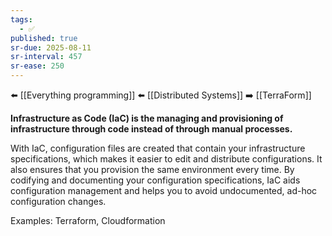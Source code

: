 ```yaml
---
tags:
  - ✅
published: true
sr-due: 2025-08-11
sr-interval: 457
sr-ease: 250
---
```


⬅️ [[Everything programming]]
⬅️ [[Distributed Systems]]
➡️ [[TerraForm]]

**Infrastructure as Code (IaC) is the managing and provisioning of infrastructure through code instead of through manual processes.**

With IaC, configuration files are created that contain your infrastructure specifications, which makes it easier to edit and distribute configurations. It also ensures that you provision the same environment every time. By codifying and documenting your configuration specifications, IaC aids configuration management and helps you to avoid undocumented, ad-hoc configuration changes.

Examples: Terraform, Cloudformation